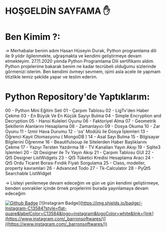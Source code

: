 # HOŞGELDİN SAYFAMA ✋

# Ben Kimim ?:

-> Merhabalar benim adım Hasan Hüseyin Durak, Python programlama dili ile 9 yıldır ilgilenmekte, uğraşmakta ve kendimi geliştirmeye devam etmekteyim. 27.11.2020 yılında Python Programlama Dili sertifikamı aldım. Python projelerime bakarak benim ne kadar tecrübeli olduğumu sizlerinde görmenizi isterim. Ben kendimi övmeyi sevmem, işimi asla acele ile yapmam titizlikle temiz şekilde yapar ve teslim ederim.

# Python Repository'de Yaptıklarım:

00 - Python Mini Eğitim Seti
01 - Çarpım Tablosu
02 - LigTv'den Haber Çekme
03 - En Büyük Ve En Küçük Sayıyı Bulma
04 - Simple Encryption and Decryption
05 - Hanoi Kuleleri Oyunu
06 - Faktoriyel Alma
07 - Geometrik Şekillerin Alanlarını Hesaplama
08 - Zamanlayıcı
09 - Dosya Okuma
10 - Zar Oyunu
11 - İzmir Hava Durumu
12 - 'os' Modülü ile Dosya İşlemleri
13 - Öğrenci Kayıt Otomasyonu ( MongoDB )
14 - Asal Sayı Bulma
15 - Bilgisayar Bilgilerini Öğrenme
16 - Beautifulsoup ile Sitelerden Haber Başlıklarını Çekme
17 - Yazıyı Tersten Yazdırma
18 - TV Kanalları Yayın Akışı
19 - Sqlite3 İşlemleri
20 - Qt Designer ile Tv Yayın Akışı
21 - Çarpım Tablosu GUI
22 - Qt5 Designer ListWidgets
23 - Qt5 Tüketici Kredisi Hesaplama Aracı
24 - Qt5 Ordu Ticaret Borası Fındık Fiyatı Sorgulama
25 - Class, modeller, property kavramlari
26 - Advanced Todo
27 - Tk-Calculator
28 - PyQt5 Searchable ListWidget

-> Listeyi yenilemeye devam edeceğim ve gün ve gün kendimi geliştirmeye, benden sonrakiler içinde örnek projelerimi burada yayınlamaya devam edeceğim

[![Github Badge](https://img.shields.io/badge/-Github-000?style=quare&labelColor=000&logo=Github&logoColor=white&link=https://github.com/hasanhuseyindurak43/Python)](https://github.com/hasanhuseyindurak43/Python) 
[![Instagram Badge](https://img.shields.io/badge/-Instagram-C13584?style=flat-quare&labelColor=C13584&logo=instagram&logoColor=white&link=[link](https://www.instagram.com/_barronsoftwares/)]((https://www.instagram.com/_barronsoftwares/)) 
